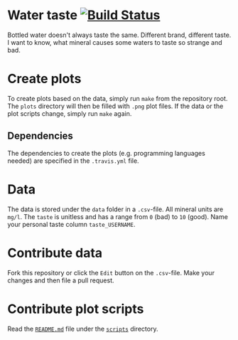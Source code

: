 # Water taste [![Build Status](https://travis-ci.org/nobodyinperson/water-taste.svg?branch=master)](https://travis-ci.org/nobodyinperson/water-taste)

Bottled water doesn't always taste the same. Different brand, different taste.
I want to know, what mineral causes some waters to taste so strange and bad.

# Create plots

To create plots based on the data, simply run `make` from the repository root.
The `plots` directory will then be filled with `.png` plot files. If the data
or the plot scripts change, simply run `make` again.

## Dependencies

The dependencies to create the plots (e.g. programming languages needed) are 
specified in the `.travis.yml` file.

# Data

The data is stored under the `data` folder in a `.csv`-file. All mineral 
units are `mg/l`. The `taste` is unitless and has a range from `0` (bad)
to `10` (good). Name your personal taste column `taste_USERNAME`.

# Contribute data

Fork this repository or click the `Edit` button on the `.csv`-file. Make your
changes and then file a pull request.

# Contribute plot scripts

Read the [`README.md`](https://github.com/nobodyinperson/water-taste/blob/master/scripts/README.md) file under the [`scripts`](https://github.com/nobodyinperson/water-taste/blob/master/scripts) directory.

